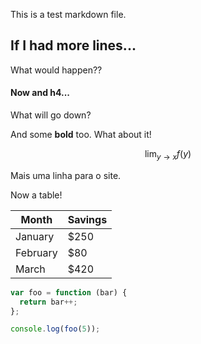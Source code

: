 This is a test markdown file.

## If I had more lines...
What would happen??

#### Now and h4...
What will go down?

And some **bold** too. What about it!

$$
\lim_{y\to x}f(y)
$$

Mais uma linha para o site.


Now a table!

| Month    | Savings |
| -------- | ------- |
| January  | $250    |
| February | $80     |
| March    | $420    |


``` js
var foo = function (bar) {
  return bar++;
};

console.log(foo(5));
```